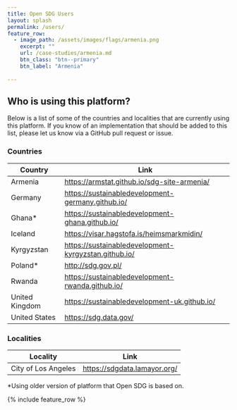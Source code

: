 ```yaml
---
title: Open SDG Users
layout: splash
permalink: /users/
feature_row:
  - image_path: /assets/images/flags/armenia.png
    excerpt: ""
    url: /case-studies/armenia.md
    btn_class: "btn--primary"
    btn_label: "Armenia"
    
---
```


## Who is using this platform?

Below is a list of some of the countries and localities that are currently using this platform. If you know of an implementation that should be added to this list, please let us know via a GitHub pull request or issue.

### Countries

|Country|Link|
|----|----|
|Armenia|<https://armstat.github.io/sdg-site-armenia/>|
|Germany|<https://sustainabledevelopment-germany.github.io/>|
|Ghana* |<https://sustainabledevelopment-ghana.github.io/>|
|Iceland|<https://visar.hagstofa.is/heimsmarkmidin/>|
|Kyrgyzstan|<https://sustainabledevelopment-kyrgyzstan.github.io/>|
|Poland* |<http://sdg.gov.pl/>|
|Rwanda|<https://sustainabledevelopment-rwanda.github.io/>|
|United Kingdom|<https://sustainabledevelopment-uk.github.io/>|
|United States|<https://sdg.data.gov/>|



### Localities

|Locality|Link|
|----|----|
|City of Los Angeles|<https://sdgdata.lamayor.org/>|

\*Using older version of platform that Open SDG is based on.

{% include feature_row %}
